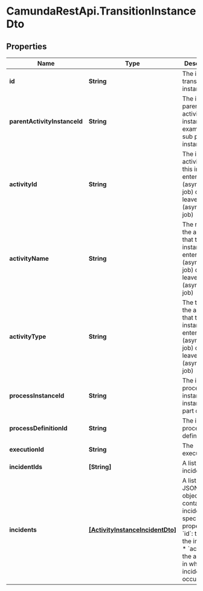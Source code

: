 # CamundaRestApi.TransitionInstanceDto

## Properties
Name | Type | Description | Notes
------------ | ------------- | ------------- | -------------
**id** | **String** | The id of the transition instance. | [optional] 
**parentActivityInstanceId** | **String** | The id of the parent activity instance, for example a sub process instance. | [optional] 
**activityId** | **String** | The id of the activity that this instance enters (asyncBefore job) or leaves (asyncAfter job) | [optional] 
**activityName** | **String** | The name of the activity that this instance enters (asyncBefore job) or leaves (asyncAfter job) | [optional] 
**activityType** | **String** | The type of the activity that this instance enters (asyncBefore job) or leaves (asyncAfter job) | [optional] 
**processInstanceId** | **String** | The id of the process instance this instance is part of. | [optional] 
**processDefinitionId** | **String** | The id of the process definition. | [optional] 
**executionId** | **String** | The execution id. | [optional] 
**incidentIds** | **[String]** | A list of incident ids. | [optional] 
**incidents** | [**[ActivityInstanceIncidentDto]**](ActivityInstanceIncidentDto.md) | A list of JSON objects containing incident specific properties: * &#x60;id&#x60;: the id of the incident * &#x60;activityId&#x60;: the activity id in which the incident occurred | [optional] 
